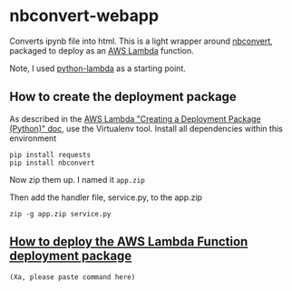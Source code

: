 # nbconvert-webapp
Converts ipynb file into html.
This is a light wrapper around [nbconvert](https://github.com/jupyter/nbconvert), packaged to deploy as an [AWS Lambda](https://aws.amazon.com/lambda) function.

Note, I used [python-lambda](https://github.com/nficano/python-lambda) as a starting point.

## How to create the deployment package
As described in the [AWS Lambda "Creating a Deployment Package (Python)" doc](http://docs.aws.amazon.com/lambda/latest/dg/lambda-python-how-to-create-deployment-package.html), use the Virtualenv tool. 
Install all dependencies within this environment
```
pip install requests
pip install nbconvert
```
Now zip them up.  I named it `app.zip`

Then add the handler file, service.py, to the app.zip
```
zip -g app.zip service.py
```

## [How to deploy the AWS Lambda Function deployment package](http://docs.aws.amazon.com/lambda/latest/dg/vpc-rds-upload-deployment-pkg.html)
```
(Xa, please paste command here)
```
